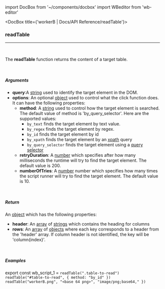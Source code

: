 import DocBox from '~/components/docbox'
import WBeditor from 'wb-editor'

<DocBox title={'workerB | Docs/API Reference/readTable'}>

### **readTable**
<hr/>
<br/>

The **readTable** function returns the content of a target table.

<br/>

##### Arguments

-   **query**:A [string](https://developer.mozilla.org/docs/Web/JavaScript/Reference/Global_Objects/String) used to identify the target element in the DOM.
-   **options**: An optional [object](https://developer.mozilla.org/docs/Web/JavaScript/Reference/Global_Objects/Object) used to control what the click function does. It can have the following properties:
    -   **method**: A [string](https://developer.mozilla.org/docs/Web/JavaScript/Reference/Global_Objects/String) used to control how the target element is searched. The default value of method is 'by_query_selector'. Here are the supported values: 
        -   `by_text` finds the target element by text value.
        -   `by_regex` finds the target element by regex.
        -   `by_id` finds the target element by id
        -   `by_xpath` finds the target element by an [xpath](https://developer.mozilla.org/en-US/docs/Web/XPath) query
        -   `by_query_selector` finds the target element using a [query selector](https://developer.mozilla.org/en-US/docs/Web/API/Document/querySelector)
    -   **retryDuration**: A [number](https://developer.mozilla.org/docs/Web/JavaScript/Reference/Global_Objects/Number) which specifies after how many milliseconds the runtime will try to find the target element. The default value is 200. 
    -   **numberOfTries**: A [number](https://developer.mozilla.org/docs/Web/JavaScript/Reference/Global_Objects/Number) number which specifies how many times the script runner will try to find the target element. The default value is 10.

<br/>

##### Return

An [object](https://developer.mozilla.org/docs/Web/JavaScript/Reference/Global_Objects/Object) which has the following properties:

- **header**: An [array](https://developer.mozilla.org/docs/Web/JavaScript/Reference/Global_Objects/Array) of [strings](https://developer.mozilla.org/docs/Web/JavaScript/Reference/Global_Objects/String) which contains the heading for columns
- **rows**: An [array](https://developer.mozilla.org/en-US/docs/Web/HTTP/Status) of [objects](https://developer.mozilla.org/docs/Web/JavaScript/Reference/Global_Objects/Object) where each key corresponds to a header from the 'header' array. If column header is not identified, the key will be 'column{index}'.

<br/>
  

##### Examples

export const wb_script_1 = `readTable(".table-to-read")
readTable("#table-to-read", {
    method: "by_id"
})
readTable("workerB.png", "<base 64 png>", "image/png;base64," })`

<WBeditor
    code = {wb_script_1}
    readOnly = {true}
    showShareIcon={false}
    showRunButton={false}
/>

</DocBox>
